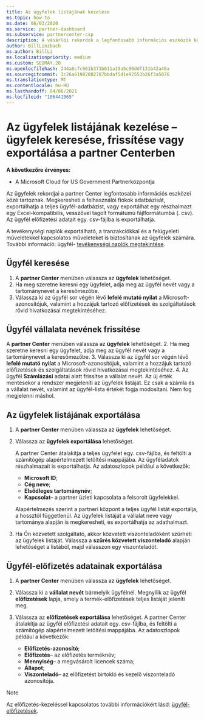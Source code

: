 ```yaml
---
title: Az ügyfelek listájának kezelése
ms.topic: how-to
ms.date: 06/03/2020
ms.service: partner-dashboard
ms.subservice: partnercenter-csp
description: A vásárlói rekordok a legfontosabb információs eszközök közé tartoznak. Megtudhatja, hogyan tekintheti meg, keresheti meg, frissítheti, & exportálhatja a partneri központ ügyfelének listájára vonatkozó információkat.
author: BillLinzbach
ms.author: BillLi
ms.localizationpriority: medium
ms.custom: SEOMAY.20
ms.openlocfilehash: 244a8cfc661b371b611a19a5c90ddf131b42a46a
ms.sourcegitcommit: 3c26a61982082787bbdaf5d1e92553b26f3a5076
ms.translationtype: MT
ms.contentlocale: hu-HU
ms.lasthandoff: 04/06/2021
ms.locfileid: "106441965"
---
```

# <a name="manage-your-customer-list---search-update-or-export-customers-in-partner-center"></a>Az ügyfelek listájának kezelése – ügyfelek keresése, frissítése vagy exportálása a partner Centerben

**A következőre érvényes:**

- A Microsoft Cloud for US Government Partnerközpontja

Az ügyfelek rekordjai a partner Center legfontosabb információs eszközei közé tartoznak. Megkeresheti a felhasználói fiókok adatbázisát, exportálhatja a teljes ügyfél-adatbázist, vagy exportálhat egy részhalmazt egy Excel-kompatibilis, vesszővel tagolt formátumú fájlformátumba (. csv). Az ügyfél előfizetési adatait egy. csv-fájlba is exportálhatja.

A tevékenységi naplók exportálható, a tranzakciókkal és a felügyeleti műveletekkel kapcsolatos műveleteket is biztosítanak az ügyfelek számára. További információ: ügyfél- [tevékenységi naplók megtekintése](activity-logs.md).

## <a name="search-for-a-customer"></a>Ügyfél keresése

1. A **partner Center** menüben válassza az **ügyfelek** lehetőséget.
2. Ha meg szeretne keresni egy ügyfelet, adja meg az ügyfél nevét vagy a tartománynevet a keresőmezőbe.
3. Válassza ki az ügyfél sor végén lévő **lefelé mutató nyilat** a Microsoft-azonosítójuk, valamint a hozzájuk tartozó előfizetések és szolgáltatások rövid hivatkozásai megtekintéséhez.

## <a name="update-a-customers-company-name"></a>Ügyfél vállalata nevének frissítése

A **partner Center** menüben válassza az **ügyfelek** lehetőséget.
2. Ha meg szeretne keresni egy ügyfelet, adja meg az ügyfél nevét vagy a tartománynevet a keresőmezőbe.
3. Válassza ki az ügyfél sor végén lévő **lefelé mutató nyilat** a Microsoft-azonosítójuk, valamint a hozzájuk tartozó előfizetések és szolgáltatások rövid hivatkozásai megtekintéséhez.
4. Az ügyfél **Számlázási** adatai alatt frissítse a vállalat nevét. Az új érték mentésekor a rendszer megjeleníti az ügyfelek listáját. Ez csak a számla és a vállalat nevét, valamint az ügyfél-lista értékét fogja módosítani. Nem fog megjelenni máshol.

## <a name="export-your-customer-list"></a>Az ügyfelek listájának exportálása

1. A **partner Center** menüben válassza az **ügyfelek** lehetőséget.
2. Válassza az **ügyfelek exportálása** lehetőséget.

   A partner Center átalakítja a teljes ügyfelet egy. csv-fájlba, és feltölti a számítógép alapértelmezett letöltési mappájába. Az ügyféladatok részhalmazait is exportálhatja. Az adatoszlopok például a következők:

   - **Microsoft ID**;
   - **Cég neve**;
   - **Elsődleges tartománynév**;
   - **Kapcsolat**– a partner üzleti kapcsolata a felsorolt ügyfelekkel.

    Alapértelmezés szerint a partneri központ a teljes ügyfél listát exportálja, a hossztól függetlenül. Az ügyfelek listáját a vállalat neve vagy tartománya alapján is megkeresheti, és exportálhatja az adathalmazt.

3. Ha Ön közvetett szolgáltató, akkor közvetett viszonteladóként szűrheti az ügyfelek listáját. Válassza a **szűrés közvetett viszonteladó** alapján lehetőséget a listából, majd válasszon egy viszonteladót.


## <a name="export-customer-subscription-information"></a>Ügyfél-előfizetés adatainak exportálása

1. A **partner Center** menüben válassza az **ügyfelek** lehetőséget.

2. Válassza ki a **vállalat nevét** bármelyik ügyfélnél. Megnyílik az ügyfél **előfizetések** lapja, amely a termék-előfizetések teljes listáját jeleníti meg.

3. Válassza az **előfizetések exportálása** lehetőséget. A partner Center átalakítja az ügyfél előfizetési adatait egy. csv-fájlba, és feltölti a számítógép alapértelmezett letöltési mappájába. Az adatoszlopok például a következők:
   - **Előfizetés-azonosító**;
   - **Előfizetés**– az előfizetés terméknév;
   - **Mennyiség**– a megvásárolt licencek száma;
   - **Állapot**;
   - **Viszonteladó**– az előfizetést birtokló és kezelő viszonteladó azonosítója.

> [!NOTE]  
> Az előfizetés-kezeléssel kapcsolatos további információkért lásd: [ügyfél-előfizetések](customer-subscriptions.md).

